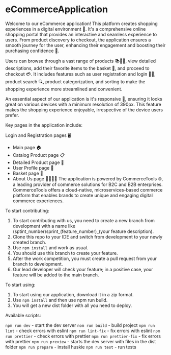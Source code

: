# eCommerceApplication
Welcome to our eCommerce application! This platform creates shopping experiences in a digital environment 🏪. It's a comprehensive online shopping portal that provides an interactive and seamless experience to users. 
From product discovery to checkout, the application ensures a smooth journey for the user, enhancing their engagement and boosting their purchasing confidence 🚀.

Users can browse through a vast range of products 📚👗👟, view detailed descriptions, add their favorite items to the basket 🛒, and proceed to checkout 💳. It includes features such as user registration and login 📝🔐, product search 🔍, product categorization, and sorting to make the shopping experience more streamlined and convenient.

An essential aspect of our application is it's responsive 📲, ensuring it looks great on various devices with a minimum resolution of 390px. This feature makes the shopping experience enjoyable, irrespective of the device users prefer.

Key pages in the application include:

Login and Registration pages 🖥️
- Main page 🏠
- Catalog Product page 📋
- Detailed Product page 🔎
- User Profile page 👤
- Basket page 🛒
- About Us page 🙋‍♂️🙋‍♀️
The application is powered by CommerceTools 🌐, a leading provider of commerce solutions for B2C and B2B enterprises. CommerceTools offers a cloud-native, microservices-based commerce platform that enables brands to create unique and engaging digital commerce experiences.

To start contributing:

1. To start contributing with us, you need to create a new branch from development with a name like (sptint_number)sprint_(feature_number)_(your feature description). 
2. Clone this repo to your IDE and switch from development to your newly created branch.
3. Use `npm install` and work as usual.
4. You should use this branch to create your feature. 
5. After the work competition, you must create a pull request from your branch to development.
6. Our lead developer will check your feature; in a positive case, your feature will be added to the main branch.

To start using:

1. To start using our application, download it in a zip format. 
2. Use `npm install` and then use npm run build. 
3. You will get a new dist folder with all you need to deploy.


Available scripts:

`npm run dev` - start the dev server
`nom run build` - build project
`npm run lint` - check errors with eslint
`npm run lint-fix` - fix errors with eslint
`npm run prettier` - check errors with prettier
`npm run prettier-fix` - fix errors with prettier
`npm run preview` - starts the dev server with files in the dist folder
`npm run prepare` - install huskie
`npm run test` - run tests


